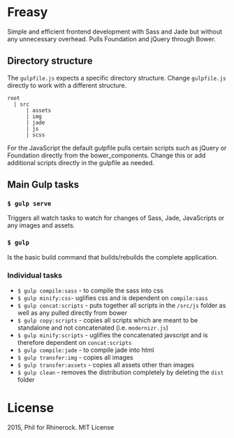 # Freasy

Simple and efficient frontend development with Sass and Jade but without any unnecessary overhead. Pulls Foundation and jQuery through Bower.

## Directory structure

The `gulpfile.js` expects a specific directory structure. Change `gulpfile.js` directly to work with a different structure.

```
root
  | src
      | assets
      | img
      | jade
      | js
      | scss
```

For the JavaScript the default gulpfile pulls certain scripts such as jQuery or Foundation directly from the bower_components. Change this or add additional scripts directly in the gulpfile as needed.

## Main Gulp tasks

### `$ gulp serve`

Triggers all watch tasks to watch for changes of Sass, Jade, JavaScripts or any images and assets.

### `$ gulp`

Is the basic build command that builds/rebuilds the complete application.

### Individual tasks

* `$ gulp compile:sass` - to compile the sass into css
* `$ gulp minify:css`- uglifies css and is dependent on `compile:sass`
* `$ gulp concat:scripts` - puts together all scripts in the `/src/js` folder as well as any pulled directly from bower
* `$ gulp copy:scripts` - copies all scripts which are meant to be standalone and not concatenated (i.e. `modernizr.js`)
* `$ gulp minify:scripts` - uglifies the concatenated javscript and is therefore dependent on `concat:scripts`
* `$ gulp compile:jade` - to compile jade into html
* `$ gulp transfer:img` - copies all images
* `$ gulp transfer:assets` - copies all assets other than images
* `$ gulp clean` - removes the distribution completely by deleting the `dist` folder

# License

2015, Phil for Rhinerock.
MIT License